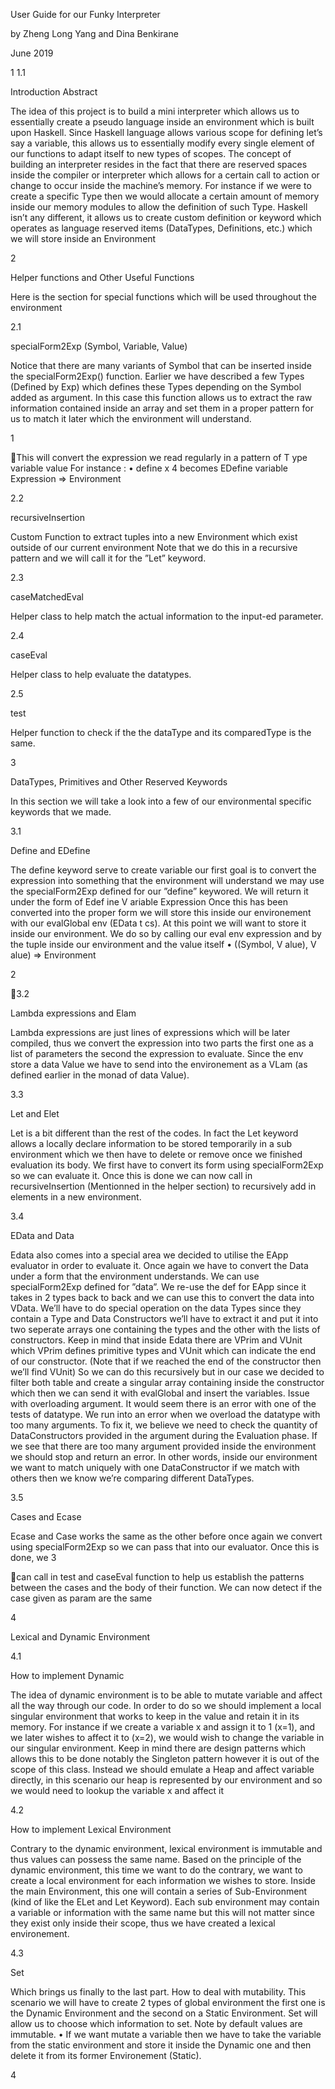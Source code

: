User Guide for our Funky Interpreter

by Zheng Long Yang and Dina Benkirane

June 2019

1
1.1

Introduction
Abstract

The idea of this project is to build a mini interpreter which allows us to essentially create a pseudo language inside an environment which is built upon
Haskell. Since Haskell language allows various scope for defining let’s say a variable, this allows us to essentially modify every single element of our functions
to adapt itself to new types of scopes.
The concept of building an interpreter resides in the fact that there are
reserved spaces inside the compiler or interpreter which allows for a certain
call to action or change to occur inside the machine’s memory. For instance
if we were to create a specific Type then we would allocate a certain amount
of memory inside our memory modules to allow the definition of such Type.
Haskell isn’t any different, it allows us to create custom definition or keyword
which operates as language reserved items (DataTypes, Definitions, etc.) which
we will store inside an Environment

2

Helper functions and Other Useful Functions

Here is the section for special functions which will be used throughout the
environment

2.1

specialForm2Exp (Symbol, Variable, Value)

Notice that there are many variants of Symbol that can be inserted inside the
specialForm2Exp() function. Earlier we have described a few Types (Defined by
Exp) which defines these Types depending on the Symbol added as argument.
In this case this function allows us to extract the raw information contained
inside an array and set them in a proper pattern for us to match it later which
the environment will understand.

1

This will convert the expression we read regularly in a pattern of
T ype variable value
For instance :
• define x 4 becomes EDefine variable Expression ⇒ Environment

2.2

recursiveInsertion

Custom Function to extract tuples into a new Environment which exist outside
of our current environment Note that we do this in a recursive pattern and we
will call it for the ”Let” keyword.

2.3

caseMatchedEval

Helper class to help match the actual information to the input-ed parameter.

2.4

caseEval

Helper class to help evaluate the datatypes.

2.5

test

Helper function to check if the the dataType and its comparedType is the same.

3

DataTypes, Primitives and Other Reserved
Keywords

In this section we will take a look into a few of our environmental specific
keywords that we made.

3.1

Define and EDefine

The define keyword serve to create variable our first goal is to convert the
expression into something that the environment will understand we may use the
specialForm2Exp defined for our ”define” keywored. We will return it under the
form of Edef ine V ariable Expression
Once this has been converted into the proper form we will store this inside our
environement with our evalGlobal env (EData t cs). At this point we will want
to store it inside our environment. We do so by calling our eval env expression
and by the tuple inside our environment and the value itself
• ((Symbol, V alue), V alue) ⇒ Environment

2

3.2

Lambda expressions and Elam

Lambda expressions are just lines of expressions which will be later compiled,
thus we convert the expression into two parts the first one as a list of parameters
the second the expression to evaluate.
Since the env store a data Value we have to send into the environement as a
VLam (as defined earlier in the monad of data Value).

3.3

Let and Elet

Let is a bit different than the rest of the codes. In fact the Let keyword allows a
locally declare information to be stored temporarily in a sub environment which
we then have to delete or remove once we finished evaluation its body.
We first have to convert its form using specialForm2Exp so we can evaluate
it. Once this is done we can now call in recursiveInsertion (Mentionned in the
helper section) to recursively add in elements in a new environment.

3.4

EData and Data

Edata also comes into a special area we decided to utilise the EApp evaluator in
order to evaluate it. Once again we have to convert the Data under a form that
the environment understands. We can use specialForm2Exp defined for ”data”.
We re-use the def for EApp since it takes in 2 types back to back and we can
use this to convert the data into VData.
We’ll have to do special operation on the data Types since they contain a Type
and Data Constructors we’ll have to extract it and put it into two seperate arrays one containing the types and the other with the lists of constructors. Keep
in mind that inside Edata there are VPrim and VUnit which VPrim defines
primitive types and VUnit which can indicate the end of our constructor. (Note
that if we reached the end of the constructor then we’ll find VUnit) So we can
do this recursively but in our case we decided to filter both table and create a
singular array containing inside the constructor which then we can send it with
evalGlobal and insert the variables.
Issue with overloading argument. It would seem there is an error with one
of the tests of datatype. We run into an error when we overload the datatype
with too many arguments. To fix it, we believe we need to check the quantity
of DataConstructors provided in the argument during the Evaluation phase. If
we see that there are too many argument provided inside the environment we
should stop and return an error. In other words, inside our environment we want
to match uniquely with one DataConstructor if we match with others then we
know we’re comparing different DataTypes.

3.5

Cases and Ecase

Ecase and Case works the same as the other before once again we convert using
specialForm2Exp so we can pass that into our evaluator. Once this is done, we
3

can call in test and caseEval function to help us establish the patterns between
the cases and the body of their function. We can now detect if the case given
as param are the same

4

Lexical and Dynamic Environment

4.1

How to implement Dynamic

The idea of dynamic environment is to be able to mutate variable and affect all
the way through our code. In order to do so we should implement a local singular
environment that works to keep in the value and retain it in its memory. For
instance if we create a variable x and assign it to 1 (x=1), and we later wishes
to affect it to (x=2), we would wish to change the variable in our singular
environment. Keep in mind there are design patterns which allows this to be
done notably the Singleton pattern however it is out of the scope of this class.
Instead we should emulate a Heap and affect variable directly, in this scenario
our heap is represented by our environment and so we would need to lookup the
variable x and affect it

4.2

How to implement Lexical Environment

Contrary to the dynamic environment, lexical environment is immutable and
thus values can possess the same name. Based on the principle of the dynamic
environment, this time we want to do the contrary, we want to create a local
environment for each information we wishes to store. Inside the main Environment, this one will contain a series of Sub-Environment (kind of like the ELet
and Let Keyword). Each sub environment may contain a variable or information with the same name but this will not matter since they exist only inside
their scope, thus we have created a lexical environement.

4.3

Set

Which brings us finally to the last part. How to deal with mutability. This
scenario we will have to create 2 types of global environment the first one is the
Dynamic Environment and the second on a Static Environment. Set will allow
us to choose which information to set. Note by default values are immutable.
• If we want mutate a variable then we have to take the variable from the
static environment and store it inside the Dynamic one and then delete it
from its former Environement (Static).

4



